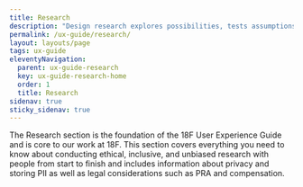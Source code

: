 ```yaml
---
title: Research
description: "Design research explores possibilities, tests assumptions, and reduces risk by actively and systematically engaging with the world."
permalink: /ux-guide/research/
layout: layouts/page
tags: ux-guide
eleventyNavigation: 
  parent: ux-guide-research
  key: ux-guide-research-home
  order: 1
  title: Research
sidenav: true
sticky_sidenav: true
---
```


The Research section is the foundation of the 18F User Experience Guide and is core to our work at 18F. This section covers everything you need to know about conducting ethical, inclusive, and unbiased research with people from start to finish and includes information about privacy and storing PII as well as legal considerations such as PRA and compensation.
